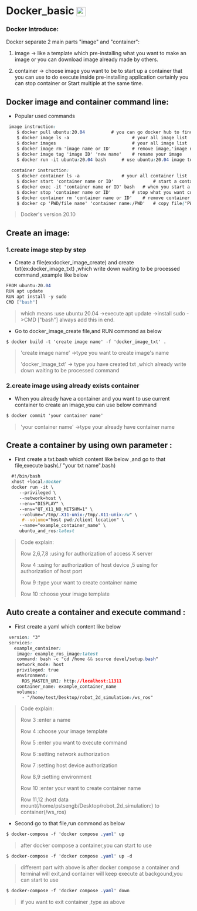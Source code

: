 # Docker_basic   <img style="vertical-align:middle;" alt="logo" src="https://www.docker.com/wp-content/uploads/2022/03/horizontal-logo-monochromatic-white.png" height="25px">
### Docker Introduce:
Docker separate 2 main parts "image" and "container":

 1.  image     -> like a template which pre-installing what you want to make an image or you can download image already made by others.
  
 2.  container -> choose image you want to be to start up a container that  you can use to do execute inside pre-installing application certainly you can                     stop container or Start multiple at the same time.
## Docker image and container command line:
* Popular used commands

```css
 image instruction:
    $ docker pull ubuntu:20.04			# you can go docker hub to find image which already made by others,here use ubuntu:20.04 image
    $ docker image ls -a                        # your all image list 
    $ docker images                             # your all image list
    $ docker image rm 'image name or ID'        # remove image,'image name or ID' please type NAMES or IMAGE ID's front four number ,which can be found in your image list
    $ docker image tag 'image ID' 'new name'    # rename your image
    $ docker run -it ubuntu:20.04 bash		# use ubuntu:20.04 image to create a container
    
  container instruction:
    $ docker container ls -a				# your all container list
    $ docker start 'container name or ID'               # start a container. 'container name or ID' please type NAMES or CONTAINER ID's front four number ,which can be found in your container list
    $ docker exec -it 'container name or ID' bash	# when you start a container,you can access this container
    $ docker stop 'container name or ID'		# stop what you want container 
    $ docker container rm 'container name or ID' 	# remove container,'container name or ID' please type NAMES or IMAGE ID's front four number ,which can be found in your container list
    $ docker cp 'PWD/file name' 'container name:/PWD'   # copy file('PWD/file name' mean host file loaction) to your container loaction('container name:/PWD' you want to put at container loaction)
```
> Docker's version 20.10

## Create an image:
### 1.create image step by step 
* Create a file(ex:docker_image_create) and create txt(ex:docker_image_txt) ,which write down waiting to be processed command ,example like below
```css
FROM ubuntu:20.04
RUN apt update
RUN apt install -y sudo
CMD ["bash"]
```
> which means :use ubuntu 20.04  ->execute apt update  ->install sudo  ->CMD ["bash"] always add this in end.

* Go to docker_image_create file,and RUN commond as below
```css
$ docker build -t 'create image name' -f 'docker_image_txt' .
```
> 'create image name' ->type you want to create image's name
> 
> 'docker_image_txt' -> type you have created txt ,which already write down waiting to be processed command
### 2.create image using already exists container
* When you already have a container and you want to use current container to create an image,you can use below command
```css
$ docker commit 'your container name'
```
> 'your container name' ->type your already have container name

## Create a container by using own parameter :
* First create a txt.bash which content like below ,and go to that file,execute bash(./ "your txt name".bash)
```css
  #!/bin/bash
  xhost +local:docker
  docker run -it \
     --privileged \
     --network=host \
     --env="DISPLAY" \
     --env="QT_X11_NO_MITSHM=1" \
     --volume="/tmp/.X11-unix:/tmp/.X11-unix:rw" \
      #--volume="host pwd:/client location" \
     --name="example_container_name" \
     ubuntu_and_ros:latest
```
> Code explain:
> 
> Row 2,6,7,8 :using for authorization of access X server 
> 
> Row 4 :using for authorization of host device ,5 using for authorization of host port
>
> Row 9 :type your want to create container name
> 
> Row 10 :choose your image template

## Auto create a container and execute command  :
* First create a yaml which content like below 
```css
 version: "3"
 services:
   example_container:
    image: example_ros_image:latest
    command: bash -c "cd /home && source devel/setup.bash"
    network_mode: host
    privileged: true
    environment:
      ROS_MASTER_URI: http://localhost:11311
    container_name: example_container_name
    volumes:
      - "/home/test/Desktop/robot_2d_simulation:/ws_ros"
```
> Code explain:
> 
> Row 3 :enter a name
> 
> Row 4 :choose your image template
>
> Row 5 :enter you want to execute command
> 
> Row 6 :setting network authorization 
> 
> Row 7 :setting host device authorization 
> 
> Row 8,9 :setting environment
> 
> Row 10 :enter your want to create container name
> 
> Row 11,12 :host data mount(/home/pstsengb/Desktop/robot_2d_simulation:) to container(/ws_ros)

* Second go to that file,run commond as below
 ```css
$ docker-compose -f 'docker compose .yaml' up
```
> after docker compose a container,you can start to use 
> 
 ```css
$ docker-compose -f 'docker compose .yaml' up -d
```
> different part with above is after docker compose a container and terminal will exit,and container will keep execute at backgound,you can start to use 
> 

 ```css
$ docker-compose -f 'docker compose .yaml' down
```
> if you want to exit container ,type as above 
> 
